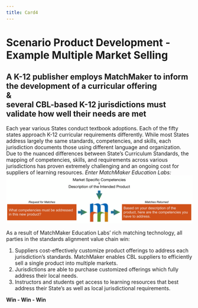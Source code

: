 ```yaml
---
title: Card4
---
```

# Scenario Product Development - Example Multiple Market Selling 

## A K-12 publisher employs MatchMaker to inform the development of a curricular offering<br/>&<br/>several CBL-based K-12 jurisdictions must validate how well their needs are met

Each year various States conduct textbook adoptions.  Each of the fifty states approach K-12 curricular requirements differently. While most States address largely the same standards, competencies, and skills, each jurisdiction documents those using different language and organization. Due to the nuanced differences between State’s Curriculum Standards, the mapping of competencies, skills, and requirements across various jurisdictions has proven extremely challenging and an ongoing cost for suppliers of learning resources. *Enter MatchMaker Education Labs:*
![MatchMaker Publisher Align Content Diagram](/mmassets/Product.svg)

As a result of MatchMaker Education Labs’ rich matching technology, all parties in the standards alignment value chain win:

1. Suppliers cost-effectively customize product offerings to address each jurisdiction’s standards. MatchMaker enables CBL suppliers to efficiently sell a single product into multiple markets.
2. Jurisdictions are able to purchase customized offerings which fully address their local needs.
3. Instructors and students get access to learning resources that best address their State’s as well as local jurisdictional requirements.

<p class="text-center"><strong>Win - Win - Win</strong></p>
